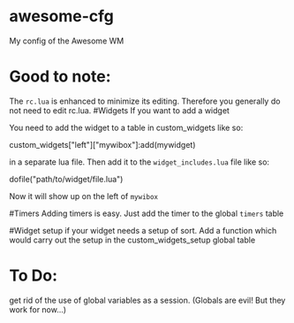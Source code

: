 # awesome-cfg
My config of the Awesome WM

# Good to note:
The `rc.lua` is enhanced to minimize its editing. Therefore you generally do not need to edit rc.lua.
#Widgets
If you want to add a widget

You need to add the widget to a table in custom_widgets like so:

custom_widgets["left"]["mywibox"]:add(mywidget)

in a separate lua file.
Then add it to the `widget_includes.lua` file like so:

dofile("path/to/widget/file.lua")

Now it will show up on the left of `mywibox`

#Timers
Adding timers is easy. Just add the timer to the global `timers` table

#Widget setup
if your widget needs a setup of sort. Add a function which would carry out the
setup in the custom_widgets_setup global table

# To Do:
get rid of the use of global variables as a session. (Globals are evil! But they work for now...)
